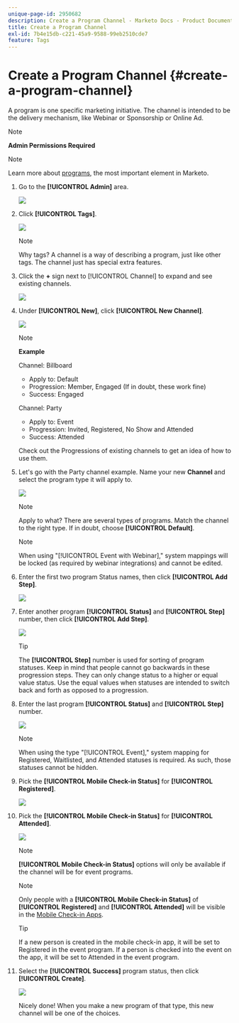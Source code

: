 ```yaml
---
unique-page-id: 2950682
description: Create a Program Channel - Marketo Docs - Product Documentation
title: Create a Program Channel
exl-id: 7b4e15db-c221-45a9-9588-99eb2510cde7
feature: Tags
---
```

# Create a Program Channel {#create-a-program-channel}

A program is one specific marketing initiative. The channel is intended to be the delivery mechanism, like Webinar or Sponsorship or Online Ad.

>[!NOTE]
>
>**Admin Permissions Required**

>[!NOTE]
>
>Learn more about [programs](/help/marketo/product-docs/core-marketo-concepts/programs/creating-programs/understanding-programs.md), the most important element in Marketo.

1. Go to the **[!UICONTROL Admin]** area.

   ![](assets/create-a-program-channel-1.png)

1. Click **[!UICONTROL Tags]**.

   ![](assets/create-a-program-channel-2.png)

   >[!NOTE]
   >
   >Why tags? A channel is a way of describing a program, just like other tags. The channel just has special extra features.

1. Click the **+** sign next to [!UICONTROL Channel] to expand and see existing channels.

   ![](assets/create-a-program-channel-3.png)

1. Under **[!UICONTROL New]**, click **[!UICONTROL New Channel]**.

   ![](assets/create-a-program-channel-4.png)

   >[!NOTE]
   >
   >**Example**
   >
   >Channel: Billboard
   >
   >* Apply to: Default
   >* Progression: Member, Engaged (If in doubt, these work fine)
   >* Success: Engaged
   >
   >Channel: Party
   >
   >* Apply to: Event
   >* Progression: Invited, Registered, No Show and Attended
   >* Success: Attended
   >
   >Check out the Progressions of existing channels to get an idea of how to use them.

1. Let's go with the Party channel example. Name your new **Channel** and select the program type it will apply to.

   ![](assets/create-a-program-channel-5.png)

   >[!NOTE]
   >
   >Apply to what? There are several types of programs. Match the channel to the right type. If in doubt, choose **[!UICONTROL Default]**.

   >[!NOTE]
   >
   >When using "[!UICONTROL Event with Webinar]," system mappings will be locked (as required by webinar integrations) and cannot be edited.

1. Enter the first two program Status names, then click **[!UICONTROL Add Step]**.

   ![](assets/create-a-program-channel-6.png)

1. Enter another program **[!UICONTROL Status]** and **[!UICONTROL Step]** number, then click **[!UICONTROL Add Step]**.

   ![](assets/create-a-program-channel-7.png)

   >[!TIP]
   >
   >The **[!UICONTROL Step]** number is used for sorting of program statuses. Keep in mind that people cannot go backwards in these progression steps. They can only change status to a higher or equal value status. Use the equal values when statuses are intended to switch back and forth as opposed to a progression.

1. Enter the last program **[!UICONTROL Status]** and **[!UICONTROL Step]** number.

   ![](assets/create-a-program-channel-8.png)

   >[!NOTE]
   >
   >When using the type "[!UICONTROL Event]," system mapping for Registered, Waitlisted, and Attended statuses is required. As such, those statuses cannot be hidden.

1. Pick the **[!UICONTROL Mobile Check-in Status]** for **[!UICONTROL Registered]**.

   ![](assets/create-a-program-channel-9.png)

1. Pick the **[!UICONTROL Mobile Check-in Status]** for **[!UICONTROL Attended]**.

   ![](assets/create-a-program-channel-10.png)

   >[!NOTE]
   >
   >**[!UICONTROL Mobile Check-in Status]** options will only be available if the channel will be for event programs.

   >[!NOTE]
   >
   >Only people with a **[!UICONTROL Mobile Check-in Status]** of **[!UICONTROL Registered]** and **[!UICONTROL Attended]** will be visible in the [Mobile Check-in Apps](/help/marketo/product-docs/core-marketo-concepts/mobile-apps/event-check-in/event-check-in-overview.md).

   >[!TIP]
   >
   >If a new person is created in the mobile check-in app, it will be set to Registered in the event program. If a person is checked into the event on the app, it will be set to Attended in the event program.

1. Select the **[!UICONTROL Success]** program status, then click **[!UICONTROL Create]**.

   ![](assets/create-a-program-channel-11.png)

   Nicely done! When you make a new program of that type, this new channel will be one of the choices.
